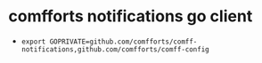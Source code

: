 # comfforts notifications go client

- `export GOPRIVATE=github.com/comfforts/comff-notifications,github.com/comfforts/comff-config`
